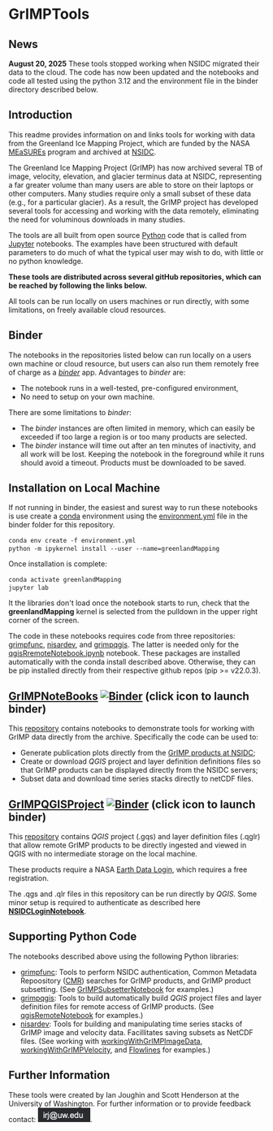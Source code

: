 # GrIMPTools

## News
**August 20, 2025**    These tools stopped working when NSIDC migrated their data to the cloud. The code has now been updated and the notebooks and code all tested using the python 3.12 and the environment file in the binder directory described below.

## Introduction
This readme provides information on and links tools for working with data from the Greenland Ice Mapping Project, which are funded by the NASA [MEaSUREs](https://earthdata.nasa.gov/esds/competitive-programs/measures) program and archived at [NSIDC](https://nsidc.org/data/measures/grimp).

The Greenland Ice Mapping Project (GrIMP) has now archived several TB of image, velocity, elevation, and glacier terminus data at NSIDC, representing a far greater volume than many users are able to store on their laptops or other computers.
Many studies require only a small subset of these data (e.g., for a particular glacier). As a result, the GrIMP project has developed several tools for accessing and working with the data remotely, eliminating the need for voluminous downloads in many studies.

The tools are all built from open source [Python](https://www.python.org) code that is called from [Jupyter](https://jupyter.org) notebooks. The examples have been structured with default parameters to do much of what the typical user may wish to do, with little or no python knowledge.

**These tools are distributed across several gitHub repositories, which can be reached by following the links below.**

All tools can be run locally on users machines or run directly, with some limitations, on freely available cloud resources.

## Binder

The notebooks in the repositories listed below can run locally on a users own machine or cloud resource, but users can also run them remotely free of charge as a [*binder*](https://jupyter.org/binder) app. Advantages to *binder* are:
- The notebook runs in a well-tested, pre-configured environment,
- No need to setup on your own machine.

There are some limitations to *binder*:
- The *binder* instances are often limited in memory, which can easily be exceeded if too large a region is or too many products are selected.
- The *binder* instance will time out after an ten minutes of inactivity, and all work will be lost. Keeping the notebook in 
the foreground while it runs should avoid a timeout. Products must be downloaded to be saved. 

## Installation on Local Machine

If not running in binder, the easiest and surest way to run these notebooks is use create a [conda](https://docs.conda.io/en/latest/) environment using the [environment.yml](https://github.com/fastice/GrIMPNotebooks/blob/master/binder/environment.yml) file in the binder folder for this repository.

    conda env create -f environment.yml
    python -m ipykernel install --user --name=greenlandMapping

Once installation is complete:

    conda activate greenlandMapping
    jupyter lab

It the libraries don't load once the notebook starts to run, check that the **greenlandMapping** kernel is selected from the pulldown in the upper right corner of the screen.
  
The code in these notebooks requires code from three repositories: [grimpfunc](https://github.com/fastice/GrIMPfunc),
[nisardev](https://github.com/fastice/nisardev), and [grimpqgis](https://github.com/fastice/grimpqgis). The latter is needed only for the
[qgisRremoteNotebook.ipynb](https://github.com/fastice/GrIMPNotebooks/blob/master/qgisRemoteNotebook.ipynb) notebook. These packages are 
installed automatically with the conda install described above. Otherwise, they can be pip installed directly from their respective github repos (pip >= v22.0.3).

## [GrIMPNoteBooks](https://github.com/fastice/GrIMPNotebooks) [![Binder](https://gesis.mybinder.org/badge_logo.svg)](https://gesis.mybinder.org/v2/gh/fastice/GrIMPNotebooks/HEAD?urlpath=lab) (click icon to launch binder)

This [repository](https://github.com/fastice/GrIMPNotebooks) contains notebooks to demonstrate tools for working with GrIMP data directly from the archive. Specifically the code can be used to:
- Generate publication plots directly from the [GrIMP products at NSIDC](https://nsidc.org/data/measures/grimp);
- Create or download *QGIS* project and layer definition definitions files so that GrIMP products can be displayed directly from the NSIDC servers;
- Subset data and download time series stacks directly to netCDF files. 

## [GrIMPQGISProject](https://gesis.mybinder.org/badge_logo.svg) [![Binder](https://gesis.mybinder.org/badge_logo.svg)](https://gesis.mybinder.org/v2/gh/fastice/GrIMPQGISProjects/HEAD?urlpath=lab) (click icon to launch binder)

This [repository](https://gesis.mybinder.org/badge_logo.svg) contains *QGIS* project (.gqs) and layer definition files (.qglr) that allow remote GrIMP products to be directly ingested and viewed in QGIS with no intermediate storage on the local machine.

These products require a NASA [Earth Data Login](https://urs.earthdata.nasa.gov/), which requires a free registration.

The .qgs and .qlr files in this repository can be run directly by *QGIS*. Some minor setup is required to authenticate as described here [**NSIDCLoginNotebook**](https://github.com/fastice/GrIMPNotebooks/blob/master/NSIDCLoginNotebook.ipynb).

## Supporting Python Code

The  notebooks described above using the following Python libraries:
- [grimpfunc](https://github.com/fastice/GrIMPfunc): Tools to perform NSIDC authentication, Common Metadata Repoository ([CMR](https://earthdata.nasa.gov/eosdis/science-system-description/eosdis-components/cmr)) searches for GrIMP products, and GrIMP product subsetting. (See [GrIMPSubsetterNotebook](https://github.com/fastice/GrIMPNotebooks/blob/master/GrIMPSubsetterNotebook.ipynb) for examples.)
- [grimpqgis](https://github.com/fastice/grimpqgis): Tools to build automatically build *QGIS* project files and layer definition files for remote access of GrIMP products. (See [qgisRemoteNotebook](https://github.com/fastice/GrIMPNotebooks/blob/master/qgisRemoteNotebook.ipynb) for examples.)
- [nisardev](https://github.com/fastice/nisardev): Tools for building and manipulating time series stacks of GrIMP image and velocity data. Facillitates saving subsets as NetCDF files. (See working with [workingWithGrIMPImageData](https://github.com/fastice/GrIMPNotebooks/blob/master/workingWithGrIMPImageData.ipynb), [workingWithGrIMPVelocity](https://github.com/fastice/GrIMPNotebooks/blob/master/workingWithGrIMPVelocity.ipynb), and [Flowlines](https://github.com/fastice/GrIMPNotebooks/blob/master/Flowlines.ipynb) for examples.)

## Further Information

These tools were created by Ian Joughin and Scott Henderson at the University of Washington.
For further information or to provide feedback contact: ![](Email.png).
